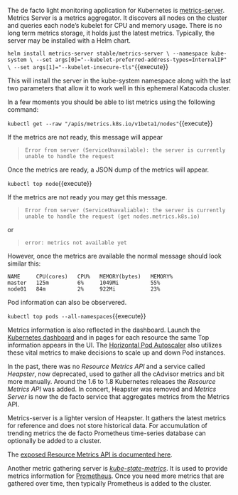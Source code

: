The de facto light monitoring application for Kubernetes is [metrics-server](https://github.com/kubernetes-incubator/metrics-server). Metrics Server is a metrics aggregator. It discovers all nodes on the cluster and queries each node’s kubelet for CPU and memory usage. There is no long term metrics storage, it holds just the latest metrics. Typically, the server may be installed with a Helm chart.

`helm install metrics-server stable/metrics-server \
--namespace kube-system \
--set args[0]="--kubelet-preferred-address-types=InternalIP" \
--set args[1]="--kubelet-insecure-tls"`{{execute}}

This will install the server in the kube-system namespace along with the last two parameters that allow it to work well in this ephemeral Katacoda cluster.

In a few moments you should be able to list metrics using the following command:

`kubectl get --raw "/apis/metrics.k8s.io/v1beta1/nodes"`{{execute}}

If the metrics are not ready, this message will appear

> `Error from server (ServiceUnavailable): the server is currently unable to handle the request`

Once the metrics are ready, a JSON dump of the metrics will appear.

`kubectl top node`{{execute}}

If the metrics are not ready you may get this message.

> `Error from server (ServiceUnavaliable): the server is currently unable to handle the request (get nodes.metrics.k8s.io)`

or

> `error: metrics not available yet`

However, once the metrics are available the normal message should look similar this:

```
NAME     CPU(cores)   CPU%   MEMORY(bytes)   MEMORY%
master   125m         6%     1049Mi          55%
node01   84m          2%     922Mi           23%
```

Pod information can also be observered.

`kubectl top pods --all-namespaces`{{execute}}

Metrics information is also reflected in the dashboard. Launch the [Kubernetes dashboard](https://[[HOST_SUBDOMAIN]]-30000-[[KATACODA_HOST]].environments.katacoda.com/) and in pages for each resource the same Top information appears in the UI. The [Horizontal Pod Autoscaler](https://kubernetes.io/docs/tasks/run-application/horizontal-pod-autoscale/) also utilizes these vital metrics to make decisions to scale up and down Pod instances.

In the past, there was no _Resource Metrics API_ and a service called _Heapster_, now deprecated, used to gather all the cAdvisor metrics and bit more manually. Around the 1.6 to 1.8 Kubernetes releases the _Resource Metrics API_ was added. In concert, Heapster was removed and _Metrics Server_ is now the de facto service that aggregates metrics from the Metrics API.

Metrics-server is a lighter version of Heapster. It gathers the latest metrics for reference and does not store historical data. For accumulation of trending metrics the de facto Prometheus time-series database can optionally be added to a cluster.

The [exposed Resource Metrics API is documented here](https://github.com/kubernetes/community/blob/master/contributors/design-proposals/instrumentation/resource-metrics-api.md).

Another metric gathering server is [_kube-state-metrics_](https://github.com/kubernetes/kube-state-metrics#kube-state-metrics-vs-metrics-server). It is used to provide metrics information for [Prometheus](https://prometheus.io/). Once you need more metrics that are gathered over time, then typically Prometheus is added to the cluster.
